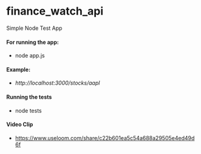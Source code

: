 # finance_watch_api
Simple Node Test App

#### For running the app:
- node app.js

#### Example:
- _http://localhost:3000/stocks/aapl_

#### Running the tests
- node tests

#### Video Clip
- https://www.useloom.com/share/c22b601ea5c54a688a29505e4ed49d6f

